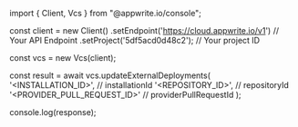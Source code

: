 import { Client, Vcs } from "@appwrite.io/console";

const client = new Client()
    .setEndpoint('https://cloud.appwrite.io/v1') // Your API Endpoint
    .setProject('5df5acd0d48c2'); // Your project ID

const vcs = new Vcs(client);

const result = await vcs.updateExternalDeployments(
    '<INSTALLATION_ID>', // installationId
    '<REPOSITORY_ID>', // repositoryId
    '<PROVIDER_PULL_REQUEST_ID>' // providerPullRequestId
);

console.log(response);
